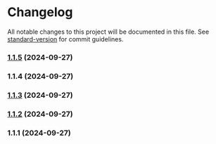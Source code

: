 # Changelog

All notable changes to this project will be documented in this file. See [standard-version](https://github.com/conventional-changelog/standard-version) for commit guidelines.

### [1.1.5](https://github.com/TheJesper/clipster/compare/v1.1.4...v1.1.5) (2024-09-27)

### 1.1.4 (2024-09-27)

### [1.1.3](https://example.com///compare/v1.1.2...v1.1.3) (2024-09-27)

### [1.1.2](https://example.com///compare/v1.1.1...v1.1.2) (2024-09-27)

### 1.1.1 (2024-09-27)
